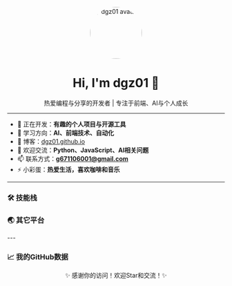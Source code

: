<!-- 欢迎语和头像 -->
<p align="center">
  <img src="[https://avatars.githubusercontent.com/u/59541437?v=4"](https://avatars.githubusercontent.com/u/59541437?v=4") width="120" alt="dgz01 avatar" style="border-radius:50%">
</p>
<h1 align="center">Hi, I'm dgz01 👋</h1>
<p align="center">热爱编程与分享的开发者 | 专注于前端、AI与个人成长</p>

---

<!-- 个人简介 -->
- 🔭 正在开发：**有趣的个人项目与开源工具**
- 🌱 学习方向：**AI、前端技术、自动化**
- 📝 博客：[dgz01.github.io](https://dgz01.github.io)
- 💬 欢迎交流：**Python、JavaScript、AI相关问题**
- 📫 联系方式：**g671106001@gmail.com**
- ⚡ 小彩蛋：**热爱生活，喜欢咖啡和音乐**

---

<!-- 技能徽章 -->
<h3 align="left">🛠 技能栈</h3>
<p align="left">

</p>

<!-- 社交和链接 -->
<h3 align="left">🌏 其它平台</h3>
<p 
</p>

---<!-- GitHub统计 -->
<h3 align="left">📈 我的GitHub数据</h3>
<p 
</p>

<p align="center">✨ 感谢你的访问！欢迎Star和交流！✨</p>
